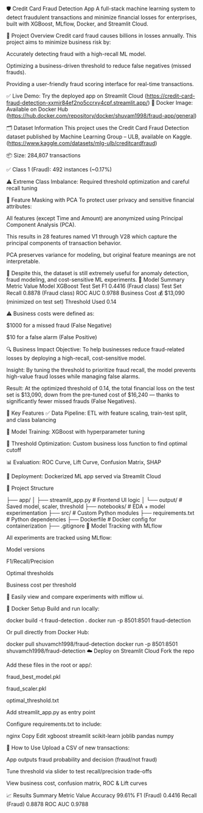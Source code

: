 
🛡️ Credit Card Fraud Detection App
A full-stack machine learning system to detect fraudulent transactions and minimize financial losses for enterprises, built with XGBoost, MLflow, Docker, and Streamlit Cloud.



🚀 Project Overview
Credit card fraud causes billions in losses annually. This project aims to minimize business risk by:

Accurately detecting fraud with a high-recall ML model.

Optimizing a business-driven threshold to reduce false negatives (missed frauds).

Providing a user-friendly fraud scoring interface for real-time transactions.

✅ Live Demo: Try the deployed app on Streamlit Cloud (https://credit-card-fraud-detection-xxmir84ef2no5ccrxy4cpf.streamlit.app/)
🐳 Docker Image: Available on Docker Hub (https://hub.docker.com/repository/docker/shuvam1998/fraud-app/general)

🗂️ Dataset Information
This project uses the Credit Card Fraud Detection dataset published by Machine Learning Group – ULB, available on Kaggle.(https://www.kaggle.com/datasets/mlg-ulb/creditcardfraud)

📦 Size: 284,807 transactions

✅ Class 1 (Fraud): 492 instances (~0.17%)

⚠️ Extreme Class Imbalance: Required threshold optimization and careful recall tuning

🔐 Feature Masking with PCA
To protect user privacy and sensitive financial attributes:

All features (except Time and Amount) are anonymized using Principal Component Analysis (PCA).

This results in 28 features named V1 through V28 which capture the principal components of transaction behavior.

PCA preserves variance for modeling, but original feature meanings are not interpretable.

🧠 Despite this, the dataset is still extremely useful for anomaly detection, fraud modeling, and cost-sensitive ML experiments.
🧠 Model Summary
Metric	Value
Model	XGBoost
Test Set F1	0.4416 (Fraud class)
Test Set Recall	0.8878 (Fraud class)
ROC AUC	0.9788
Business Cost	💰 $13,090 (minimized on test set)
Threshold Used	0.14

⚠️ Business costs were defined as:

$1000 for a missed fraud (False Negative)

$10 for a false alarm (False Positive)

🔍 Business Impact
Objective: To help businesses reduce fraud-related losses by deploying a high-recall, cost-sensitive model.

Insight: By tuning the threshold to prioritize fraud recall, the model prevents high-value fraud losses while managing false alarms.

Result: At the optimized threshold of 0.14, the total financial loss on the test set is $13,090, down from the pre-tuned cost of $16,240 — thanks to significantly fewer missed frauds (False Negatives).

🧪 Key Features
✅ Data Pipeline: ETL with feature scaling, train-test split, and class balancing

🎯 Model Training: XGBoost with hyperparameter tuning

💼 Threshold Optimization: Custom business loss function to find optimal cutoff

📊 Evaluation: ROC Curve, Lift Curve, Confusion Matrix, SHAP 

🚀 Deployment: Dockerized ML app served via Streamlit Cloud

📂 Project Structure

├── app/
│   ├── streamlit_app.py       # Frontend UI logic
│   └── output/                # Saved model, scaler, threshold
├── notebooks/                 # EDA + model experimentation
├── src/                       # Custom Python modules
├── requirements.txt           # Python dependencies
├── Dockerfile                 # Docker config for containerization
├── .gitignore
🧪 Model Tracking with MLflow

All experiments are tracked using MLflow:

Model versions

F1/Recall/Precision

Optimal thresholds

Business cost per threshold

🔎 Easily view and compare experiments with mlflow ui.

🐳 Docker Setup
Build and run locally:

docker build -t fraud-detection .
docker run -p 8501:8501 fraud-detection

Or pull directly from Docker Hub:

docker pull shuvamch1998/fraud-detection
docker run -p 8501:8501 shuvamch1998/fraud-detection
☁️ Deploy on Streamlit Cloud
Fork the repo

Add these files in the root or app/:

fraud_best_model.pkl

fraud_scaler.pkl

optimal_threshold.txt

Add streamlit_app.py as entry point

Configure requirements.txt to include:

nginx
Copy
Edit
xgboost
streamlit
scikit-learn
joblib
pandas
numpy

📌 How to Use
Upload a CSV of new transactions:

App outputs fraud probability and decision (fraud/not fraud)

Tune threshold via slider to test recall/precision trade-offs

View business cost, confusion matrix, ROC & Lift curves

📈 Results Summary
Metric	Value
Accuracy	99.61%
F1 (Fraud)	0.4416
Recall (Fraud)	0.8878
ROC AUC	0.9788
